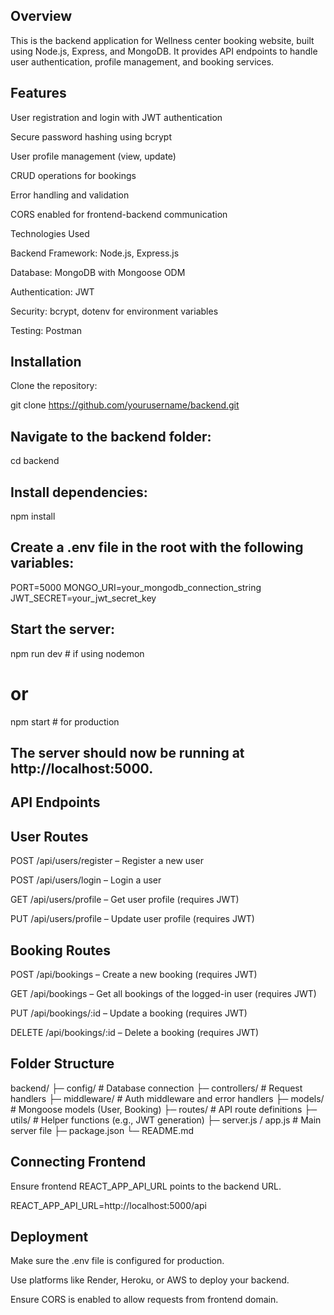 
## Overview

This is the backend application for Wellness center booking website, built using Node.js, Express, and MongoDB. It provides API endpoints to handle user authentication, profile management, and booking services.

## Features

User registration and login with JWT authentication

Secure password hashing using bcrypt

User profile management (view, update)

CRUD operations for bookings

Error handling and validation

CORS enabled for frontend-backend communication

Technologies Used

Backend Framework: Node.js, Express.js

Database: MongoDB with Mongoose ODM

Authentication: JWT

Security: bcrypt, dotenv for environment variables

Testing: Postman

## Installation

Clone the repository:

git clone https://github.com/yourusername/backend.git


## Navigate to the backend folder:

cd backend


## Install dependencies:

npm install


## Create a .env file in the root with the following variables:

PORT=5000
MONGO_URI=your_mongodb_connection_string
JWT_SECRET=your_jwt_secret_key


## Start the server:

npm run dev   # if using nodemon
# or
npm start     # for production


## The server should now be running at http://localhost:5000.

## API Endpoints

## User Routes

POST /api/users/register – Register a new user

POST /api/users/login – Login a user

GET /api/users/profile – Get user profile (requires JWT)

PUT /api/users/profile – Update user profile (requires JWT)

## Booking Routes

POST /api/bookings – Create a new booking (requires JWT)

GET /api/bookings – Get all bookings of the logged-in user (requires JWT)

PUT /api/bookings/:id – Update a booking (requires JWT)

DELETE /api/bookings/:id – Delete a booking (requires JWT)

## Folder Structure

backend/
├─ config/               # Database connection
├─ controllers/          # Request handlers
├─ middleware/           # Auth middleware and error handlers
├─ models/               # Mongoose models (User, Booking)
├─ routes/               # API route definitions
├─ utils/                # Helper functions (e.g., JWT generation)
├─ server.js / app.js    # Main server file
├─ package.json
└─ README.md

## Connecting Frontend

Ensure frontend REACT_APP_API_URL points to the backend URL.

REACT_APP_API_URL=http://localhost:5000/api

## Deployment

Make sure the .env file is configured for production.

Use platforms like Render, Heroku, or AWS to deploy your backend.

Ensure CORS is enabled to allow requests from frontend domain.

